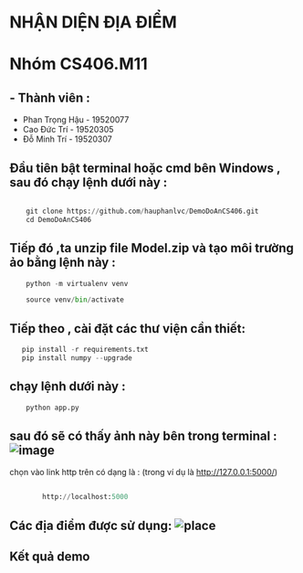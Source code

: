 # NHẬN DIỆN ĐỊA ĐIỂM
# Nhóm CS406.M11

## - Thành viên  :
+ Phan Trọng Hậu - 19520077
+ Cao Đức Trí - 19520305
+  Đỗ Minh Trí - 19520307
## Đầu tiên bật terminal hoặc cmd bên Windows , sau đó chạy lệnh dưới này :

```python

    git clone https://github.com/hauphanlvc/DemoDoAnCS406.git
    cd DemoDoAnCS406
```
## Tiếp đó ,ta unzip file Model.zip và tạo môi trường ảo bằng lệnh này :

```python
    python -m virtualenv venv   

    source venv/bin/activate
```

## Tiếp theo , cài đặt các thư viện cần thiết:

```python
   pip install -r requirements.txt 
   pip install numpy --upgrade   
```


## chạy lệnh dưới này :

```python
    python app.py
```
## sau đó sẽ có thấy ảnh này bên trong terminal : ![image](https://user-images.githubusercontent.com/34708839/129343942-26e29a46-830b-4732-bc8d-5a74dfa19e9e.png)
chọn vào link http trên có dạng là : (trong ví dụ là http://127.0.0.1:5000/)

```python

        http://localhost:5000
```
## Các địa điểm được sử dụng: ![place](https://user-images.githubusercontent.com/68191047/159453509-448c2343-aa89-4e89-b9ef-bf0c8a2b966a.png)
## Kết quả demo
